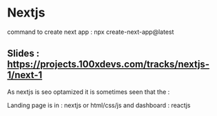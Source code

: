 # Nextjs

command to create next app : npx create-next-app@latest 

## Slides : https://projects.100xdevs.com/tracks/nextjs-1/next-1  

As nextjs is seo optamized it is sometimes seen that the : 

Landing page is in : nextjs or html/css/js and dashboard : reactjs 